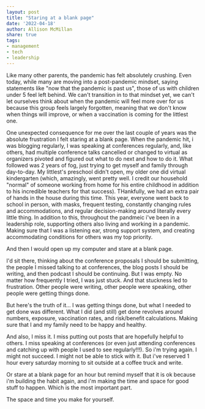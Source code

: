 ```yaml
---
layout: post
title: "Staring at a blank page"
date: '2022-04-18'
author: Allison McMillan
share: true
tags:
- management
- tech
- leadership
---
```



Like many other parents, the pandemic has felt absolutely crushing. Even today, while many are moving into a post-pandemic mindset, saying statements like "now that the pandemic is past us", those of us with children under 5 feel left behind. We can't transition in to that mindset yet, we can't let ourselves think about when the pandemic will feel more over for us because this group feels largely forgotten, meaning that we don't know when things will improve, or when a vaccination is coming for the littlest one. 

One unexpected consequence for me over the last couple of years was the absolute frustration I felt staring at a blank page. When the pandemic hit, i was blogging regularly, I was speaking at conferences regularly, and, like others, had multiple conference talks cancelled or changed to virtual as organizers pivoted and figured out what to do next and how to do it. What followed was 2 years of fog, just trying to get myself and family through day-to-day. My littlest's preschool didn't open, my older one did virtual kindergarten (which, amazingly, went pretty well. I credit our household "normal" of someone working from home for his entire childhood in addition to his incredible teachers for that success). THankfully, we had an extra pair of hands in the house during this time. This year, everyone went back to school in person, with masks, frequent testing, constantly changing rules and accommodations, and regular decision-making around literally every little thing. In addition to this, throughout the pandmeic i've been in a leadership role, supporting others also living and working in a pandemic. Making sure that I was a listening ear, strong support system, and creating accommodating conditions for others was my top priority.

And then I would open up my computer and stare at a blank page.

I'd sit there, thinking about the conference proposals I should be submitting, the people I missed talking to at conferences, the blog posts I should be writing, and then podcast I should be continuing. But I was empty. No matter how frequently I tried, I was just stuck. And that stuckness led to frustration. Other people were writing, other people were speaking, other people were getting things done.

But here's the truth of it... I was getting things done, but what I needed to get done was different. What I did (and still) get done revolves around numbers, exposure, vaccination rates, and risk/benefit calculations. Making sure that I and my family need to be happy and healthy.

And also, I miss it. I miss putting out posts that are hopefully helpful to others. I miss speaking at conferences (or even just attending conferences and catching up with people I used to see regularly!!!). So i'm trying again. I might not succeed. I might not be able to stick with it. But i've reserved 1 hour every saturday morning to sit outside at a coffee truck and write. 

Or stare at a blank page for an hour but remind myself that it is ok because i'm building the habit again, and i'm making the time and space for good stuff to happen. Which is the most important part.

The space and time you make for yourself.